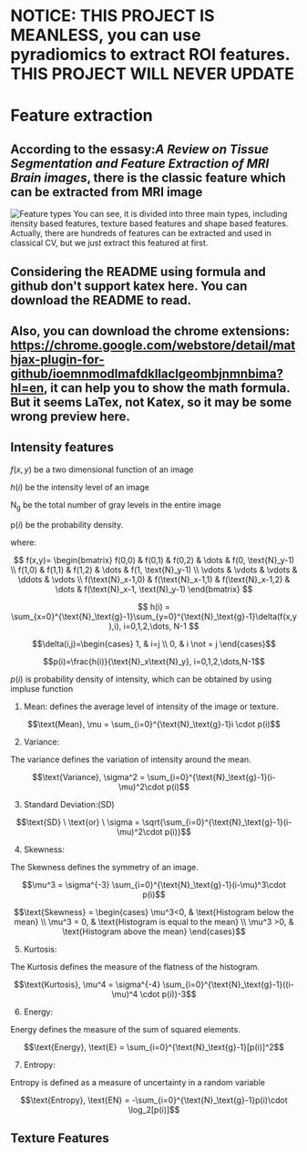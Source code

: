 # NOTICE: THIS PROJECT IS MEANLESS, you can use pyradiomics to extract ROI features. THIS PROJECT WILL NEVER UPDATE

# Feature extraction

## According to the essasy:*A Review on Tissue Segmentation and Feature Extraction of MRI Brain images*, there is the classic feature which can be extracted from MRI image
![Feature types](https://www.notion.so/image/https%3A%2F%2Fs3-us-west-2.amazonaws.com%2Fsecure.notion-static.com%2F0329981e-d358-4778-a8c2-a3272260699c%2FScreenshot_from_2021-11-30_14-13-59.png?table=block&id=570c4c2a-00ec-42c2-babc-86351a3291cd&spaceId=e0cb3551-7dbe-4f03-a44f-f7d9328ecd4f&width=1900&userId=80c81d2c-5396-4c72-be40-5220dd79ce33&cache=v2)
You can see, it is divided into three main types, including itensity based features, texture based features and shape based features. Actually, there are hundreds of features can be extracted and used in classical CV, but we just extract this featured at first.


## Considering the README using formula and github don't support katex here. You can download the README to read.
## Also, you can download the chrome extensions: https://chrome.google.com/webstore/detail/mathjax-plugin-for-github/ioemnmodlmafdkllaclgeombjnmnbima?hl=en, it can help you to show the math formula. But it seems LaTex, not Katex, so it may be some wrong preview here.

## Intensity features

$f(x,y)$ be a two dimensional function of an image

$h(i)$ be the intensity level of an image

$\text{N}_\text{g}$ be the total number of gray levels in the entire image

$\text{p}(i)$  be the probability density.

where:

$$
f(x,y)=
\begin{bmatrix}
    f(0,0) & f(0,1) & f(0,2) & \dots &  f(0, \text{N}_y-1) \\
    f(1,0) & f(1,1) & f(1,2) & \dots &  f(1, \text{N}_y-1) \\
    \vdots & \vdots & \vdots & \ddots & \vdots \\
    f(\text{N}_x-1,0) & f(\text{N}_x-1,1) & f(\text{N}_x-1,2) & \dots &  f(\text{N}_x-1, \text{N}_y-1)
\end{bmatrix}
$$

$$
h(i) = \sum_{x=0}^{\text{N}_\text{g}-1}\sum_{y=0}^{\text{N}_\text{g}-1}\delta(f(x,y),i), i=0,1,2,\dots, N-1
$$

$$\delta(i,j)=\begin{cases}
1, & i=j \\
0, & i \not = j
\end{cases}$$

$$p(i)=\frac{h(i)}{\text{N}_x\text{N}_y}, i=0,1,2,\dots,N-1$$

$p(i)$ is probability density of intensity, which can be obtained by using impluse function

1) Mean: defines the average level of intensity of the image or texture.

$$\text{Mean}, \mu = \sum_{i=0}^{\text{N}_\text{g}-1}i \cdot p(i)$$

2) Variance:

The variance defines the variation of intensity around the mean.

$$\text{Variance}, \sigma^2 = \sum_{i=0}^{\text{N}_\text{g}-1}(i-\mu)^2\cdot p(i)$$

3) Standard Deviation:(SD)

$$\text{SD} \ \text{or} \ \sigma = \sqrt{\sum_{i=0}^{\text{N}_\text{g}-1}(i-\mu)^2\cdot p(i)}$$

4) Skewness:

The Skewness defines the symmetry of an image.

$$\mu^3 = \sigma^{-3} \sum_{i=0}^{\text{N}_\text{g}-1}(i-\mu)^3\cdot p(i)$$

$$\text{Skewness} = \begin{cases}
\mu^3<0, & \text{Histogram below the mean} \\
\mu^3 = 0, & \text{Histogram is equal to the mean} \\
\mu^3 >0, & \text{Histogram above the mean}
\end{cases}$$

5) Kurtosis:

The Kurtosis defines the measure of the flatness of the histogram.

$$\text{Kurtosis}, \mu^4 = \sigma^{-4} \sum_{i=0}^{\text{N}_\text{g}-1}((i-\mu)^4 \cdot p(i))-3$$

6) Energy:

Energy defines the measure of the sum of squared elements.

$$\text{Energy}, \text{E} = \sum_{i=0}^{\text{N}_\text{g}-1}[p(i)]^2$$

7) Entropy:

Entropy is defined as a measure of uncertainty in a random variable

$$\text{Entropy}, \text{EN} = -\sum_{i=0}^{\text{N}_\text{g}-1}p(i)\cdot \log_2[p(i)]$$

## Texture Features


